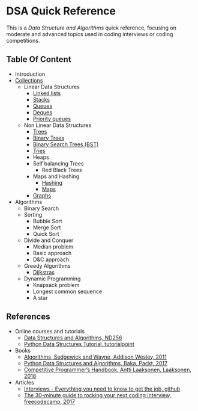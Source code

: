 # DSA Quick Reference

This is a _Data Structure and Algorithms_ quick reference, focusing on moderate and advanced topics used in coding interviews or coding competitions.

## Table Of Content

- Introduction
- [Collections](docs/collections.md)
  - Linear Data Structures
    - [Linked lists](docs/linked_lists.md)
    - [Stacks](docs/stacks.md)
    - [Queues](docs/queues.md)
    - [Deques](docs/deques.md)
    - [Priority queues](docs/priority_queues.md)
  - Non Linear Data Structures
    - [Trees](docs/trees.md)
    - [Binary Trees](docs/bst.md)
    - [Binary Search Trees (BST)](docs/bst.md)
    - [Tries](docs/tries.md)
    - Heaps
    - Self balancing Trees
      - Red Black Trees
    - Maps and Hashing
      - [Hashing](docs/hashing.md)
      - [Maps](docs/maps.md)
    - [Graphs](docs/graphs.md)
- Algorithms
  - Binary Search
  - Sorting
    - Bubble Sort
    - Merge Sort
    - Quick Sort
  - Divide and Conquer
    - Median problem
    - Basic approach
    - D&C approach
  - Greedy Algorithms
    - [Dijkstras](docs/dijkstras_algorithm.md)
  - Dynamic Programming
    - Knapsack problem
    - Longest common sequence
    - A star

## References

- Online courses and tutorials
  - [Data Structures and Algorithms, ND256](https://www.udacity.com/course/data-structures-and-algorithms-nanodegree--nd256)
  - [Python Data Structures Tutorial, tutorialpoint](https://www.tutorialspoint.com/python_data_structure/python_data_structure_introduction.htm)
- Books
  - [Algorithms, Sedgewick and Wayne, Addison Wesley, 2011](https://www.amazon.com/Algorithms-4th-Robert-Sedgewick/dp/032157351X)
  - [Python Data Structures and Algorithms, Baka, Packt, 2017](https://www.packtpub.com/product/python-data-structures-and-algorithms/9781786467355)
  - [Competitive Programmer’s Handbook, Antti Laaksonen, Laaksonen, 2018](https://cses.fi/book.pdf)
- Articles
  - [Interviews - Everything you need to know to get the job, github](https://github.com/kdn251/interviews)
  - [The 30-minute guide to rocking your next coding interview, freecodecamp, 2017](https://www.freecodecamp.org/news/coding-interviews-for-dummies-5e048933b82b/)
